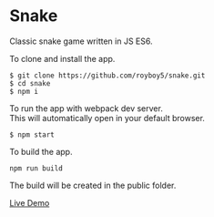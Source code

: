 # Snake

Classic snake game written in JS ES6.

To clone and install the app.

```
$ git clone https://github.com/royboy5/snake.git
$ cd snake
$ npm i
```

To run the app with webpack dev server.  
This will automatically open in your default browser.

```
$ npm start
```

To build the app.

```
npm run build
```

The build will be created in the public folder.

[Live Demo](https://royboy5.github.io/snake/)